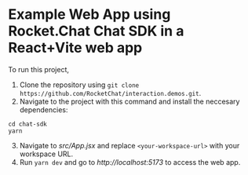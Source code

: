 # Example Web App using Rocket.Chat Chat SDK in a React+Vite web app

To run this project,
1. Clone the repository using `git clone https://github.com/RocketChat/interaction.demos.git`.
2. Navigate to the project with this command and install the neccesary dependencies:

```
cd chat-sdk
yarn
```
3. Navigate to _src/App.jsx_  and replace `<your-workspace-url>` with your workspace URL. 
4. Run `yarn dev` and  go to _http://localhost:5173_ to access the web app.
 